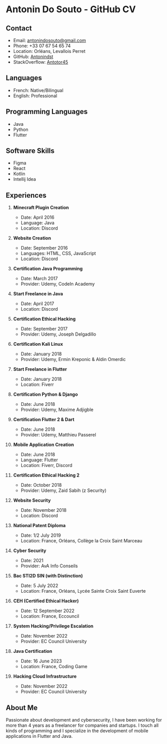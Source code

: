 # Antonin Do Souto - GitHub CV

## Contact
- Email: antonindosouto@gmail.com
- Phone: +33 07 67 54 65 74
- Location: Orléans, Levallois Perret
- GitHub: [Antonindst](https://github.com/Antonindst)
- StackOverflow: [Antotor45](https://stackoverflow.com/users/1234567/antotor45)

## Languages
- French: Native/Bilingual
- English: Professional

## Programming Languages
- Java
- Python
- Flutter

## Software Skills
- Figma
- React
- Kotlin
- Intellij Idea

## Experiences
1. **Minecraft Plugin Creation**
   - Date: April 2016
   - Language: Java
   - Location: Discord

2. **Website Creation**
   - Date: September 2016
   - Languages: HTML, CSS, JavaScript
   - Location: Discord

3. **Certification Java Programming**
   - Date: March 2017
   - Provider: Udemy, CodeIn Academy

4. **Start Freelance in Java**
   - Date: April 2017
   - Location: Discord

5. **Certification Ethical Hacking**
   - Date: September 2017
   - Provider: Udemy, Joseph Delgadillo

6. **Certification Kali Linux**
   - Date: January 2018
   - Provider: Udemy, Ermin Kreponic & Aldin Omerdic

7. **Start Freelance in Flutter**
   - Date: January 2018
   - Location: Fiverr

8. **Certification Python & Django**
   - Date: June 2018
   - Provider: Udemy, Maxime Adjigble

9. **Certification Flutter 2 & Dart**
   - Date: June 2018
   - Provider: Udemy, Matthieu Passerel

10. **Mobile Application Creation**
    - Date: June 2018
    - Language: Flutter
    - Location: Fiverr, Discord

11. **Certification Ethical Hacking 2**
    - Date: October 2018
    - Provider: Udemy, Zaid Sabih (z Security)

12. **Website Security**
    - Date: November 2018
    - Location: Discord

13. **National Patent Diploma**
    - Date: 1/2 July 2019
    - Location: France, Orléans, Collège la Croix Saint Marceau

14. **Cyber Security**
    - Date: 2021
    - Provider: AvA Info Conseils

15. **Bac STI2D SIN (with Distinction)**
    - Date: 5 July 2022
    - Location: France, Orléans, Lycée Sainte Croix Saint Euverte

16. **CEH (Certified Ethical Hacker)**
    - Date: 12 September 2022
    - Location: France, Eccouncil

17. **System Hacking/Privilege Escalation**
    - Date: November 2022
    - Provider: EC Council University

18. **Java Certification**
    - Date: 16 June 2023
    - Location: France, Coding Game

19. **Hacking Cloud Infrastructure**
    - Date: November 2022
    - Provider: EC Council University

## About Me
Passionate about development and cybersecurity, I have been working for more than 4 years as a freelancer for companies and startups. I touch all kinds of programming and I specialize in the development of mobile applications in Flutter and Java.
